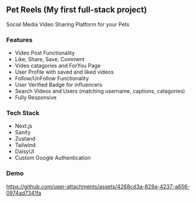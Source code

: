 ## Pet Reels (My first full-stack project)

Social Media Video Sharing Platform for your Pets

### Features
 - Video Post Functionality
 - Like, Share, Save, Comment
 - Video catagories and ForYou Page
 - User Profile with saved and liked videos
 - Follow/UnFollow Functionality
 - User Verified Badge for influencers
 - Search Videos and Users (matching username, captions, catagories)
 - Fully Responsive

### Tech Stack
 - Next.js
 - Sanity
 - Zustand
 - Tailwind
 - DaisyUI
 - Custom Google Authentication

### Demo


https://github.com/user-attachments/assets/4268cd3a-829a-4237-a656-0974ad7341fa

